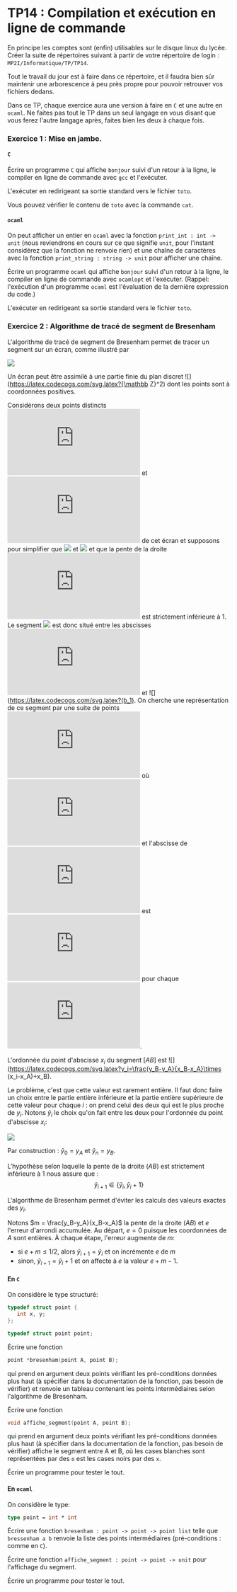 TP14 : Compilation et exécution en ligne de commande
===

En principe les comptes sont (enfin) utilisables sur le disque linux
du lycée. Créer la suite de répertoires suivant à partir de votre
répertoire de login : `MP2I/Informatique/TP/TP14`.

Tout le travail du jour est à faire dans ce répertoire, et il faudra
bien sûr maintenir une arborescence à peu près propre pour pouvoir
retrouver vos fichiers dedans.


Dans ce TP, chaque exercice aura une version à faire en `C` et une
autre en `ocaml`. Ne faites pas tout le TP dans un seul langage en
vous disant que vous ferez l'autre langage après, faites bien les deux
à chaque fois.

### Exercice 1 : Mise en jambe.

#### `C`
Écrire un programme `C` qui affiche `bonjour` suivi d'un retour à la
ligne, le compiler en ligne de commande avec `gcc` et l'exécuter.

L'exécuter en redirigeant sa sortie standard vers le fichier `toto`.

Vous pouvez vérifier le contenu de `toto` avec la commande `cat`.

#### `ocaml`
On peut afficher un entier en `ocaml` avec la fonction `print_int :
int -> unit` (nous reviendrons en cours sur ce que signifie `unit`,
pour l'instant considérez que la fonction ne renvoie rien) et une
chaîne de caractères avec la fonction `print_string : string -> unit`
pour afficher une chaîne.

Écrire un programme `ocaml` qui affiche `bonjour` suivi d'un retour à la
ligne, le compiler en ligne de commande avec `ocamlopt` et
l'exécuter. (Rappel: l'exécution d'un programme `ocaml` est
l'évaluation de la dernière expression du code.)

L'exécuter en redirigeant sa sortie standard vers le fichier `toto`.


### Exercice 2 : Algorithme de tracé de segment de Bresenham

L'algorithme de tracé de segment de Bresenham permet de tracer un
segment sur un écran, comme illustré par

![](https://upload.wikimedia.org/wikipedia/commons/thumb/a/a1/Bresenham_line.png/300px-Bresenham_line.png)

Un écran peut être assimilé à une partie finie du plan discret
![](https://latex.codecogs.com/svg.latex?{\mathbb Z}^2) dont les points sont à coordonnées positives.

Considérons deux points distincts
![](https://latex.codecogs.com/svg.latex?A(x_A,y_A)) et
![](https://latex.codecogs.com/svg.latex?B(x_B,y_B)) de 
cet écran et supposons pour simplifier que
![](https://latex.codecogs.com/svg.latex?x_a<x_B)
et ![](https://latex.codecogs.com/svg.latex?y_A<y_B) et
que la pente de la droite
![](https://latex.codecogs.com/svg.latex?(AB)) est strictement
inférieure à 1. Le 
segment ![](https://latex.codecogs.com/svg.latex?[AB]) est donc situé entre les abscisses ![](https://latex.codecogs.com/svg.latex?a_1) et ![](https://latex.codecogs.com/svg.latex?(b_1). On
cherche une représentation de ce segment par une suite de points
![](https://latex.codecogs.com/svg.latex?A_0=A,A_1,...,A_n=B) où ![](https://latex.codecogs.com/svg.latex?n=x_B-x_A) et l'abscisse de ![](https://latex.codecogs.com/svg.latex?A_i) est
![](https://latex.codecogs.com/svg.latex?y_i=x_A+i) pour chaque ![](https://latex.codecogs.com/svg.latex?i).

L'ordonnée du point d'abscisse $x_i$ du segment $[AB]$ est
![](https://latex.codecogs.com/svg.latex?y_i=\frac{y_B-y_A}{x_B-x_A}\times (x_i-x_A)+x_B).

Le problème, c'est que cette valeur est rarement entière. Il faut donc
faire un choix entre le partie entière inférieure et la partie entière
supérieure de cette valeur pour chaque  $i$ : on prend celui des deux
qui est le plus proche de $y_i$. Notons $\tilde{y}_i$ le
choix qu'on fait entre les deux pour l'ordonnée du point d'abscisse
$x_i$:

![](https://latex.codecogs.com/svg.latex?\tilde{y}_i\in\{\lfloor%20y_i\rfloor,\lceil%20y_i\rceil\})

Par construction : $\tilde{y}_0 = y_A$ et $\tilde{y}_n = y_B$.

L'hypothèse selon laquelle la pente de la droite $(AB)$ est
strictement inférieure à 1 nous assure que :
$$\tilde{y}_{i+1}\in\{\tilde{y}_i, \tilde{y}_i+1 \}$$

L'algorithme de Bresenham permet d'éviter les calculs des valeurs
exactes des $y_i$.

Notons $m = \frac{y_B-y_A}{x_B-x_A}$ la pente de la droite $(AB)$ et
$e$ l'erreur d'arrondi accumulée. Au départ, $e=0$ puisque les
coordonnées de $A$ sont entières. À chaque étape, l'erreur augmente de
$m$:

* si $e + m \leq 1/2$, alors $\tilde{y}_{i+1} = \tilde{y}_i$ et on
  incrémente $e$ de $m$
* sinon, $\tilde{y}_{i+1} = \tilde{y}_i+1$ et on affecte à $e$ la
  valeur $e+m-1$.
  
#### En `C`
On considère le type structuré:

```C
typedef struct point {
   int x, y;
};

typedef struct point point;
```

Écrire une fonction 

```C
point *bresenham(point A, point B);
```
qui prend en argument deux points vérifiant les pré-conditions données plus
haut (à spécifier dans la documentation de la fonction, pas besoin de
vérifier) et renvoie un tableau contenant les points intermédiaires
selon l'algorithme de Bresenham.

Écrire une fonction

```C
void affiche_segment(point A, point B);
```
qui prend en argument deux points vérifiant les pré-conditions données plus
haut (à spécifier dans la documentation de la fonction, pas besoin de
vérifier) affiche le segment entre A et B, où les cases blanches sont
représentées par des `o` est les cases noirs par des `x`.

Écrire un programme pour tester le tout.

#### En `ocaml`
On considère le type:

```ocaml
type point = int * int
```

Écrire une fonction `bresenham : point -> point -> point list` telle
que `bressenham a b` renvoie la liste des points intermédiaires
(pré-conditions : comme en `C`).

Écrire une fonction `affiche_segment : point -> point -> unit` pour
l'affichage du segment.

Écrire un programme pour tester le tout.
